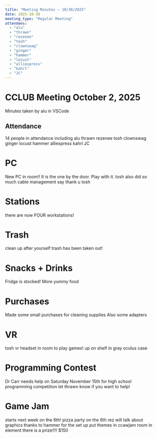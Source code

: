 ```yaml
---
title: "Meeting Minutes – 10/30/2025"
date: 2025-10-30
meeting_type: "Regular Meeting"
attendees:
  - "alu"
  - "thrawn"
  - "rezenee"
  - "tosh"
  - "clownswag"
  - "ginger"
  - "hammer"
  - "locust"
  - "alliexpress"
  - "kahrl"
  - "JC"
---
```


# CCLUB Meeting October 2, 2025

Minutes taken by alu in VSCode

## Attendance
14 people in attendance including alu thrawn rezenee tosh clownswag ginger locust hammer alliexpress kahrl JC

# PC

New PC in room!! It is the one by the door. Play with it.
tosh also did so much cable management say thank u tosh

# Stations

there are now FOUR workstations! 

# Trash

clean up after yourself
trash has been taken out!

# Snacks + Drinks

Fridge is stocked!
More yummy food

# Purchases 

Made some small purchases for cleaning supplies
Also some adapters

# VR

tosh vr headset in room to play games!
up on shelf in gray oculus case

# Programming Contest

Dr Carr needs help on Saturday November 15th for high school programming competition
let thrawn know if you want to help!

# Game Jam

starts next week on the 6th!
pizza party on the 6th
rez will talk about graphics
thanks to hammer for the set up
put themes in ccawjam room in element
there is a prize!!!! $150